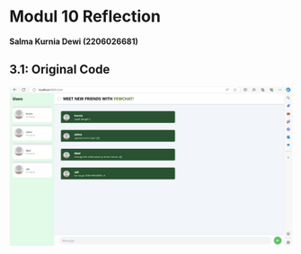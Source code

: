 # Modul 10 Reflection
**Salma Kurnia Dewi (2206026681)** 

## 3.1: Original Code
<img src = "img/3.1.png">